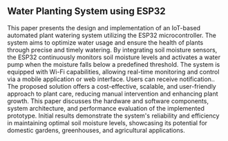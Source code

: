 ## Water Planting System using ESP32
This paper presents the design and implementation of an IoT-based automated plant watering system utilizing the ESP32 microcontroller. The system aims to optimize water usage and ensure the health of plants through precise and timely watering. By integrating soil moisture sensors, the ESP32 continuously monitors soil moisture levels and activates a water pump when the moisture falls below a predefined threshold. The system is equipped with Wi-Fi capabilities, allowing real-time monitoring and control via a mobile application or web interface. Users can receive notification.. The proposed solution offers a cost-effective, scalable, and user-friendly approach to plant care, reducing manual intervention and enhancing plant growth. This paper discusses the hardware and software components, system architecture, and performance evaluation of the implemented prototype. Initial results demonstrate the system's reliability and efficiency in maintaining optimal soil moisture levels, showcasing its potential for domestic gardens, greenhouses, and agricultural applications.
